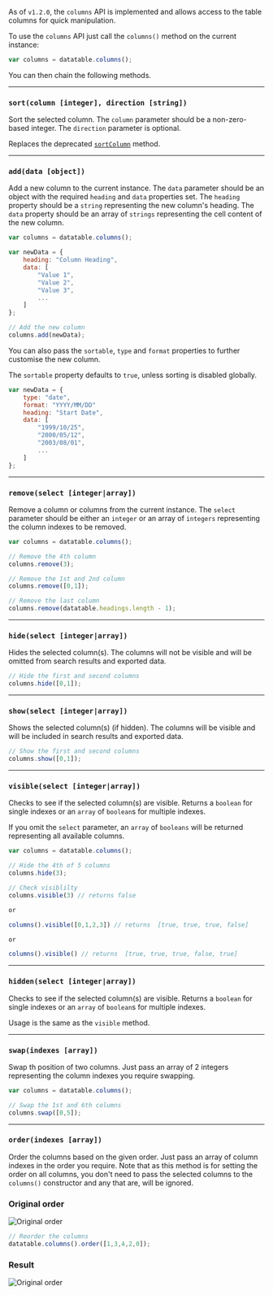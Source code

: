 As of `v1.2.0`, the `columns` API is implemented and allows access to the table columns for quick manipulation.

To use the `columns` API just call the `columns()` method on the current instance:

```javascript
var columns = datatable.columns();
```

You can then chain the following methods.

---

### `sort(column [integer], direction [string])`

Sort the selected column. The `column` parameter should be a non-zero-based integer. The `direction` parameter is optional.

Replaces the deprecated [`sortColumn`](https://github.com/Mobius1/Vanilla-DataTables/wiki/sortcolumn()) method.

---

### `add(data [object])`

Add a new column to the current instance. The `data` parameter should be an object with the required `heading` and `data` properties set. The `heading` property should be a `string` representing the new column's heading. The `data` property should be an array of `strings` representing the cell content of the new column.

```javascript
var columns = datatable.columns();

var newData = {
    heading: "Column Heading",
    data: [
        "Value 1",
        "Value 2",
        "Value 3",
        ...
    ]
};

// Add the new column
columns.add(newData);
```

You can also pass the `sortable`, `type` and `format` properties to further customise the new column.

The `sortable` property defaults to `true`, unless sorting is disabled globally.

```javascript
var newData = {
    type: "date",
    format: "YYYY/MM/DD"
    heading: "Start Date",
    data: [
        "1999/10/25",
        "2000/05/12",
        "2003/08/01",
        ...
    ]
};
```

---

### `remove(select [integer|array])`

Remove a column or columns from the current instance. The `select` parameter should be either an `integer` or an array of `integers` representing the column indexes to be removed.

```javascript
var columns = datatable.columns();

// Remove the 4th column
columns.remove(3);

// Remove the 1st and 2nd column
columns.remove([0,1]);

// Remove the last column
columns.remove(datatable.headings.length - 1);

```

---

### `hide(select [integer|array])`

Hides the selected column(s). The columns will not be visible and will be omitted from search results and exported data.

```javascript
// Hide the first and second columns
columns.hide([0,1]);
```

---

### `show(select [integer|array])`

Shows the selected column(s) (if hidden). The columns will be visible and will be included in search results and exported data.


```javascript
// Show the first and second columns
columns.show([0,1]);
```

---

### `visible(select [integer|array])`

Checks to see if the selected column(s) are visible. Returns a `boolean` for single indexes or an `array` of `boolean`s for multiple indexes.

If you omit the `select` parameter, an `array` of `booleans` will be returned representing all available columns.

```javascript
var columns = datatable.columns();

// Hide the 4th of 5 columns
columns.hide(3);

// Check visiblilty
columns.visible(3) // returns false

or 

columns().visible([0,1,2,3]) // returns  [true, true, true, false]

or

columns().visible() // returns  [true, true, true, false, true]

```

---

### `hidden(select [integer|array])`

Checks to see if the selected column(s) are visible. Returns a `boolean` for single indexes or an `array` of `boolean`s for multiple indexes.

Usage is the same as the `visible` method.

---

### `swap(indexes [array])`

Swap th position of two columns. Just pass an array of 2 integers representing the column indexes you require swapping.

```javascript
var columns = datatable.columns();

// Swap the 1st and 6th columns
columns.swap([0,5]);

```

---

### `order(indexes [array])`

Order the columns based on the given order. Just pass an array of column indexes in the order you require. Note that as this method is for setting the order on all columns, you don't need to pass the selected columns to the `columns()` constructor and any that are, will be ignored.

### Original order
![Original order](http://i.imgur.com/OK5DoGs.png)


```javascript
// Reorder the columns
datatable.columns().order([1,3,4,2,0]);
```


### Result
![Original order](http://i.imgur.com/kNGEgpT.png)